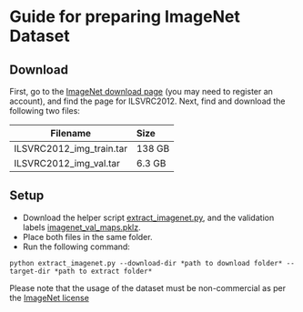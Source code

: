 # Guide for preparing ImageNet Dataset

<!-- refer to https://docs.aws.amazon.com/dlami/latest/devguide/tutorial-horovod.html#tutorial-horovod-imagenet

Are you consolidating efforts on this approach? Is the prep similar/different?
What can be reused?

According to the horovod tutorial you should also resize the images before training. Why is that not done here?

-->

## Download
First, go to the [ImageNet download page](http://www.image-net.org/download-images) (you may need to register an account), and find the page for ILSVRC2012. Next, find and download the following two files:

|Filename                 | Size  |
|-------------------------|:------|
|ILSVRC2012_img_train.tar | 138 GB|
|ILSVRC2012_img_val.tar   | 6.3 GB|


## Setup
<!-- Isn't the assumption that they've cloned this repo and they have the files already?
If so, then update the command below to use a relative path or give directions from the root of the repo.
-->
* Download the helper script [extract_imagenet.py](models/image_classification/extract_imagenet.py), and the validation labels [imagenet_val_maps.pklz](/models/image_classification/imagenet_val_maps.pklz).
* Place both files in the same folder.
* Run the following command:

``python extract_imagenet.py --download-dir *path to download folder* --target-dir *path to extract folder*``

Please note that the usage of the dataset must be non-commercial as per the [ImageNet license](http://www.image-net.org/download-faq)